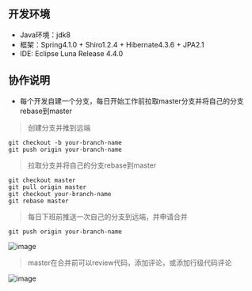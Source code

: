 ## 开发环境

* Java环境：jdk8
* 框架：Spring4.1.0 + Shiro1.2.4 + Hibernate4.3.6 + JPA2.1
* IDE: Eclipse Luna Release 4.4.0

## 协作说明

* 每个开发自建一个分支，每日开始工作前拉取master分支并将自己的分支rebase到master

> 创建分支并推到远端

```
git checkout -b your-branch-name
git push origin your-branch-name
```
> 拉取分支并将自己的分支rebase到master

```
git checkout master
git pull origin master
git checkout your-branch-name
git rebase master
```
> 每日下班前推送一次自己的分支到远端，并申请合并

```
git push origin your-branch-name
```

![image](http://git.bin-go.cc/ucan/api/uploads/58ad1f516bfc9711d491dc4dcf47ab74/image.png)

> master在合并前可以review代码，添加评论，或添加行级代码评论

![image](http://git.bin-go.cc/ucan/api/uploads/3dc52f154b568111b5c0161b9d69430d/image.png)
